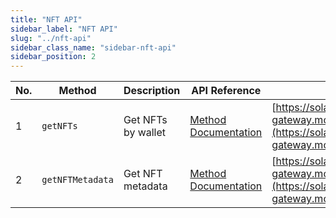 ```yaml
---
title: "NFT API"
sidebar_label: "NFT API"
slug: "../nft-api"
sidebar_class_name: "sidebar-nft-api"
sidebar_position: 2
---
```


| No. | Method           | Description        | API Reference                                                                | URL                                                                                                                                  |
| --- | ---------------- | ------------------ | ---------------------------------------------------------------------------- | ------------------------------------------------------------------------------------------------------------------------------------ |
| 1   | `getNFTs`        | Get NFTs by wallet | [Method Documentation](/web3-data-api/solana/reference/get-sol-nfts)         | [https://solana-gateway.moralis.io/account/:network/:address/nft](https://solana-gateway.moralis.io/account/:network/:address/nft)   |
| 2   | `getNFTMetadata` | Get NFT metadata   | [Method Documentation](/web3-data-api/solana/reference/get-sol-nft-metadata) | [https://solana-gateway.moralis.io/nft/:network/:address/metadata](https://solana-gateway.moralis.io/nft/:network/:address/metadata) |
